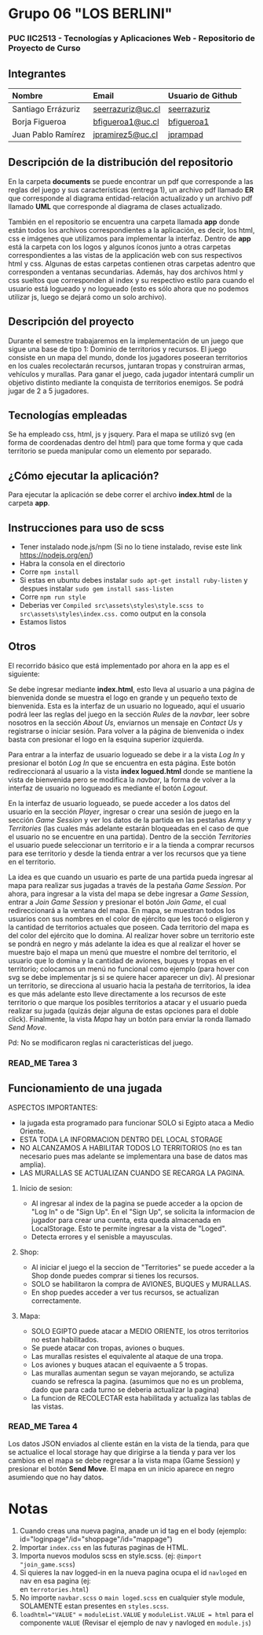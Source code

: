 # Grupo 06 "LOS BERLINI"
### PUC IIC2513 - Tecnologías y Aplicaciones Web - Repositorio de Proyecto de Curso
## Integrantes

| Nombre                | Email       | Usuario de Github |
|:--------------------- |:-------------|:-------------|
| Santiago Errázuriz | seerrazuriz@uc.cl | [seerrazuriz](https://www.github.com/seerrazuriz) |
| Borja Figueroa | bfigueroa1@uc.cl | [bfigueroa1](https://www.github.com/bfigueroa1) |
| Juan Pablo Ramírez | jpramirez5@uc.cl | [jprampad](https://www.github.com/jprampad) |

## Descripción de la distribución del repositorio
En la carpeta __documents__ se puede encontrar un pdf que corresponde a las reglas del juego y sus características (entrega 1), un archivo pdf llamado __ER__ que corresponde al diagrama entidad-relación actualizado y un archivo pdf llamado __UML__ que corresponde al diagrama de clases actualizado.

También en el repositorio se encuentra una carpeta llamada __app__ donde están todos los archivos correspondientes a la aplicación, es decir, los html, css e imágenes que utilizamos para implementar la interfaz. Dentro de __app__ está la carpeta con los logos y algunos íconos junto a otras carpetas correspondientes a las vistas de la applicación web con sus respectivos html y css. Algunas de estas carpetas contienen otras carpetas adentro que corresponden a ventanas secundarias. Además, hay dos archivos html y css sueltos que corresponden al index y su respectivo estilo para cuando el usuario está logueado y no logueado (esto es sólo ahora que no podemos utilizar js, luego se dejará como un solo archivo).

## Descripción del proyecto
Durante el semestre trabajaremos en la implementación de un juego que sigue una base de tipo 1: Dominio de territorios y recursos. El juego consiste en un mapa del mundo, donde los jugadores poseeran territorios en los cuales recolectarán recursos, juntaran tropas y construiran armas, vehículos y murallas. Para ganar el juego, cada jugador intentará cumplir un objetivo distinto mediante la conquista de territorios enemigos. Se podrá jugar de 2 a 5 jugadores.

## Tecnologías empleadas
Se ha empleado css, html, js y jsquery. Para el mapa se utilizó svg (en forma de coordenadas dentro del html) para que tome forma y que cada territorio se pueda manipular como un elemento por separado.

## ¿Cómo ejecutar la aplicación?
Para ejecutar la aplicación se debe correr el archivo __index.html__ de la carpeta __app__.

## Instrucciones para uso de scss

- Tener instalado node.js/npm (Si no lo tiene instalado, revise este link https://nodejs.org/en/)
- Habra la consola en el directorio 
- Corre `npm install`
- Si estas en ubuntu debes instalar `sudo apt-get install ruby-listen` y despues instalar `sudo gem install sass-listen`
- Corre `npm run style`
- Deberias ver `Compiled src\assets\styles\style.scss to src\assets\styles\index.css.` como output en la consola
- Estamos listos

## Otros
El recorrido básico que está implementado por ahora en la app es el siguiente:

Se debe ingresar mediante __index.html__, esto lleva al usuario a una página de bienvenida donde se muestra el logo en grande y un pequeño texto de bienvenida. Esta es la interfaz de un usuario no logueado, aquí el usuario podrá leer las reglas del juego en la sección _Rules_ de la _navbar_, leer sobre nosotros en la sección _About Us_, enviarnos un mensaje en _Contact Us_ y registrarse o iniciar sesión. Para volver a la página de bienvenida o index basta con presionar el logo en la esquina superior izquierda.

Para entrar a la interfaz de usuario logueado se debe ir a la vista _Log In_ y presionar el botón _Log In_ que se encuentra en esta página. Este botón redireccionará al usuario a la vista __index logued.html__ donde se mantiene la vista de bienvenida pero se modifica la _navbar_, la forma de volver a la interfaz de usuario no logueado es mediante el botón _Logout_.

En la interfaz de usuario logueado, se puede acceder a los datos del usuario en la sección _Player_, ingresar o crear una sesión de juego en la sección _Game Session_ y ver los datos de la partida en las pestañas _Army_ y _Territories_ (las cuales más adelante
estarán bloqueadas en el caso de que el usuario no se encuentre en una partida). Dentro de la sección _Territories_ el usuario puede seleccionar un territorio e ir a la tienda a comprar recursos para ese territorio y desde la tienda entrar a ver los recursos que ya tiene en el territorio.

La idea es que cuando un usuario es parte de una partida pueda ingresar al mapa para realizar sus jugadas a través de la pestaña _Game Session_. Por ahora, para ingresar a la vista del mapa se debe ingresar a _Game Session_, entrar a _Join Game Session_ y presionar el botón _Join Game_, el cual redireccionará a la ventana del mapa. En mapa, se muestran todos los usuarios con sus nombres en el color de ejército que les tocó o eligieron y la cantidad de territorios actuales que poseen. Cada territorio del mapa es del color del ejército que lo domina. Al realizar hover sobre un territorio este se pondrá en negro y más adelante la idea es que al realizar el hover se muestre bajo el mapa un menú que muestre el nombre del territorio, el usuario que lo domina y la cantidad de aviones, buques y tropas en el territorio; colocamos un menú no funcional como ejemplo (para hover con svg se debe implementar js si se quiere hacer aparecer un div). Al presionar un territorio, se direcciona al usuario hacia la pestaña de territorios, la idea es que más adelante esto lleve directamente a los recursos de este territorio o que marque los posibles territorios a atacar y el usuario pueda realizar su jugada (quizás dejar alguna de estas opciones para el doble click). Finalmente, la vista _Mapa_ hay un botón para enviar la ronda llamado _Send Move_.

Pd: No se modificaron reglas ni características del juego. 

### READ_ME Tarea 3

## Funcionamiento de una jugada

ASPECTOS IMPORTANTES: 
- la jugada esta programado para funcionar SOLO si Egipto ataca a Medio Oriente. 
- ESTA TODA LA INFORMACION DENTRO DEL LOCAL STORAGE
- NO ALCANZAMOS A HABILITAR TODOS LO TERRITORIOS (no es tan necesario pues mas adelante se implementara una base de datos mas amplia).
- LAS MURALLAS SE ACTUALIZAN CUANDO SE RECARGA LA PAGINA.

1) Inicio de sesion: 
   - Al ingresar al index de la pagina se puede acceder a la opcion de "Log In" o de "Sign Up". En el "Sign Up", se solicita la informacion de jugador para crear una cuenta, esta queda almacenada en LocalStorage. Esto te permite ingresar a la vista de "Loged". 
   - Detecta errores y el senisble a mayusculas.

2) Shop: 
   - Al iniciar el juego el la seccion de "Territories" se puede acceder a la Shop donde puedes comprar si tienes los recursos. 
   - SOLO se habilitaron la compra de AVIONES, BUQUES y MURALLAS. 
   - En shop puedes acceder a ver tus recursos, se actualizan correctamente.

3) Mapa:
   - SOLO EGIPTO puede atacar a MEDIO ORIENTE, los otros territorios no estan habilitados.
   - Se puede atacar con tropas, aviones o buques.
   - Las murallas resistes el equivalente al ataque de una tropa.
   - Los aviones y buques atacan el equivaente a 5 tropas.
   - Las murallas aumentan segun se vayan mejorando, se actuliza cuando se refresca la pagina. (asumimos que no es un problema, dado que para cada turno se deberia actualizar la pagina)
   - La funcion de RECOLECTAR esta habilitada y actualiza las tablas de las vistas.

### READ_ME Tarea 4
   Los datos JSON enviados al cliente están en la vista de la tienda, para que se actualice el local storage hay que dirigirse a la tienda y para ver los cambios en el mapa se debe regresar a la vista mapa (Game Session) y presionar el botón __Send Move__. El mapa en un inicio aparece en negro asumiendo que no hay datos.

# Notas
1. Cuando creas una nueva pagina, anade un id tag en el body (ejemplo: id="loginpage"/id="shoppage"/id="mappage")
2. Importar `index.css` en las futuras paginas de HTML.
3. Importa nuevos modulos scss en style.scss. (ej: `@import "join_game.scss`)
4. Si quieres la nav logged-in en la nueva pagina ocupa el id `navloged` en nav en esa pagina  (ej: <nav class="navbar"  id="navloged"> en `terrotories.html`)
5. No importe `navbar.scss` o `main loged.scss` en cualquier style module, SOLAMENTE estan presentes en `styles.scss`.
6. `loadhtml="VALUE"` = `moduleList.VALUE` y `moduleList.VALUE = html` para el componente `VALUE` (Revisar el ejemplo de nav y navloged en `module.js`)



